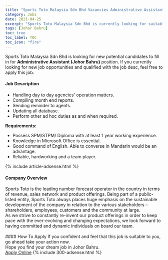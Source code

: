 ```yaml
---
title: "Sports Toto Malaysia Sdn Bhd Vacancies Administrative Assistant (Johor Bahru)" 
category: Jobs 
date: 2021-04-25 
excerpt: "Sports Toto Malaysia Sdn Bhd is currently looking for suitable person to fill in the Administrative Assistant (Johor Bahru) which based in Johor Bahru" 
tags: [Johor Bahru] 
toc: true 
toc_label: TOC 
toc_icon: "fire" 
--- 
```


<p>Sports Toto Malaysia Sdn Bhd is looking for new potential candidates to fill in for <b>Administrative Assistant (Johor Bahru)</b> position. If you currently looking for new job opportunities and qualified with the job desc, feel free to apply this job.
</p><div><div><h4>Job Description</h4></div><div><div><span><div><ul><li>Handling day to day agencies' operation matters.</li><li>Compiling month end reports.</li><li>Sending reminder to agents.</li><li>Updating all&#160;database.</li><li>Perform other ad hoc duties as and when required.</li></ul><div><div><strong>Requirements:</strong></div><ul><li>Possess SPM/STPM/ Diploma with at least 1 year working experience.</li><li>Knowledge in Microsoft Office&#160;is essential.</li><li>Good command of English. Able to converse in Mandarin would be an advantage.</li><li>Reliable, hardworking and a team player.</li></ul></div></div></span></div></div></div> 
{% include article-adsense.html %} 
<div><div><h4>Company Overview</h4></div><div><div><span><div><div>
	Sports Toto is the leading number forecast operator in the country in terms of revenue, sales network and product offerings. Being part of a public-listed entity, Sports Toto always places huge emphasis on the sustainable development of the company in relation to the various stakeholders &#8211; shareholders, employees, customers and the community at large.</div>
<div>
	As we strive to constantly re-invent our product offerings in order to keep pace with the ever-evolving and changing expectations, we look forward to having committed and dynamic individuals on board our team.<br>
	&#160;</div></div></span></div></div></div> 
#### How To Apply 
If you confident and feel that this job is suitable to you, go ahead take your action now. <br/> 
Hope you find your dream job in Johor Bahru. <br/> 
<a href="https://www.jobstreet.com.my/en/job/administrative-assistant-johor-bahru-4547074?jobId=jobstreet-my-job-4547074&" class="btn btn--info" target="_blank" rel="nofollow noopenner">Apply Online</a> 
{% include 300-adsense.html %} 
